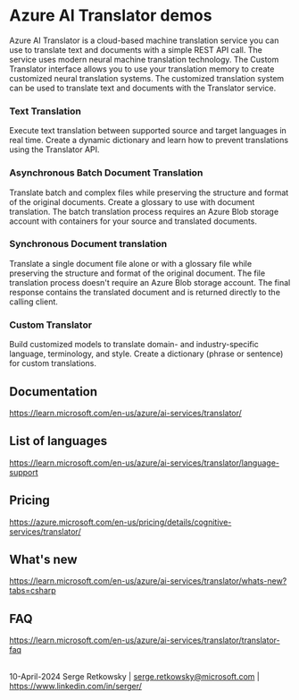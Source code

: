 # Azure AI Translator demos

Azure AI Translator is a cloud-based machine translation service you can use to translate text and documents with a simple REST API call. The service uses modern neural machine translation technology. The Custom Translator interface allows you to use your translation memory to create customized neural translation systems. The customized translation system can be used to translate text and documents with the Translator service.

### Text Translation
Execute text translation between supported source and target languages in real time. Create a dynamic dictionary and learn how to prevent translations using the Translator API.

### Asynchronous Batch Document Translation
Translate batch and complex files while preserving the structure and format of the original documents. Create a glossary to use with document translation. The batch translation process requires an Azure Blob storage account with containers for your source and translated documents.

### Synchronous Document translation
Translate a single document file alone or with a glossary file while preserving the structure and format of the original document. The file translation process doesn't require an Azure Blob storage account. The final response contains the translated document and is returned directly to the calling client.

### Custom Translator
Build customized models to translate domain- and industry-specific language, terminology, and style. Create a dictionary (phrase or sentence) for custom translations.

## Documentation
https://learn.microsoft.com/en-us/azure/ai-services/translator/

## List of languages
https://learn.microsoft.com/en-us/azure/ai-services/translator/language-support

## Pricing
https://azure.microsoft.com/en-us/pricing/details/cognitive-services/translator/

## What's new
https://learn.microsoft.com/en-us/azure/ai-services/translator/whats-new?tabs=csharp

## FAQ
https://learn.microsoft.com/en-us/azure/ai-services/translator/translator-faq
<br><br>

10-April-2024
Serge Retkowsky | serge.retkowsky@microsoft.com | https://www.linkedin.com/in/serger/
